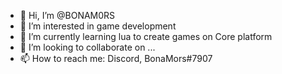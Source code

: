 - 👋 Hi, I’m @BONAM0RS
- 👀 I’m interested in game development
- 🌱 I’m currently learning lua to create games on Core platform
- 💞️ I’m looking to collaborate on ...
- 📫 How to reach me: Discord, BonaMors#7907

<!---
BONAM0RS/BONAM0RS is a ✨ special ✨ repository because its `README.md` (this file) appears on your GitHub profile.
You can click the Preview link to take a look at your changes.
--->
